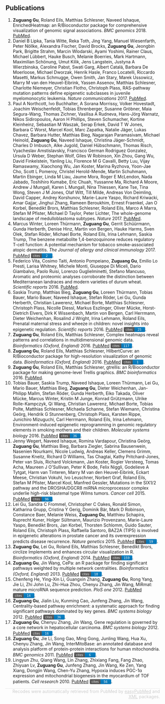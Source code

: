 
<style>
svg {
    position: relative;
    top: 3px;
}
</style>
## Publications

1. <strong>Zuguang Gu</strong>, Roland Eils, Matthias Schlesner, Naveed Ishaque, EnrichedHeatmap: an R/Bioconductor package for comprehensive visualization of genomic signal associations. <i>BMC genomics</i> 2018. <a href='https://www.ncbi.nlm.nih.gov/pubmed/29618320'>PubMed</a>.</li>
2. Daniel B Lipka, Tania Witte, Reka Toth, Jing Yang, Manuel Wiesenfarth, Peter Nöllke, Alexandra Fischer, David Brocks, <strong>Zuguang Gu</strong>, Jeongbin Park, Brigitte Strahm, Marcin Wlodarski, Ayami Yoshimi, Rainer Claus, Michael Lübbert, Hauke Busch, Melanie Boerries, Mark Hartmann, Maximilian Schönung, Umut Kilik, Jens Langstein, Justyna A Wierzbinska, Caroline Pabst, Swati Garg, Albert Catalá, Barbara De Moerloose, Michael Dworzak, Henrik Hasle, Franco Locatelli, Riccardo Masetti, Markus Schmugge, Owen Smith, Jan Stary, Marek Ussowicz, Marry M van den Heuvel-Eibrink, Yassen Assenov, Matthias Schlesner, Charlotte Niemeyer, Christian Flotho, Christoph Plass, RAS-pathway mutation patterns define epigenetic subclasses in juvenile myelomonocytic leukemia. <i>Nature communications</i> 2017. <a href='https://www.ncbi.nlm.nih.gov/pubmed/29259247'>PubMed</a>.</li>
3. Paul A Northcott, Ivo Buchhalter, A Sorana Morrissy, Volker Hovestadt, Joachim Weischenfeldt, Tobias Ehrenberger, Susanne Gröbner, Maia Segura-Wang, Thomas Zichner, Vasilisa A Rudneva, Hans-Jörg Warnatz, Nikos Sidiropoulos, Aaron H Phillips, Steven Schumacher, Kortine Kleinheinz, Sebastian M Waszak, Serap Erkek, David T W Jones, Barbara C Worst, Marcel Kool, Marc Zapatka, Natalie Jäger, Lukas Chavez, Barbara Hutter, Matthias Bieg, Nagarajan Paramasivam, Michael Heinold, <strong>Zuguang Gu</strong>, Naveed Ishaque, Christina Jäger-Schmidt, Charles D Imbusch, Alke Jugold, Daniel Hübschmann, Thomas Risch, Vyacheslav Amstislavskiy, Francisco German Rodriguez Gonzalez, Ursula D Weber, Stephan Wolf, Giles W Robinson, Xin Zhou, Gang Wu, David Finkelstein, Yanling Liu, Florence M G Cavalli, Betty Luu, Vijay Ramaswamy, Xiaochong Wu, Jan Koster, Marina Ryzhova, Yoon-Jae Cho, Scott L Pomeroy, Christel Herold-Mende, Martin Schuhmann, Martin Ebinger, Linda M Liau, Jaume Mora, Roger E McLendon, Nada Jabado, Toshihiro Kumabe, Eric Chuah, Yussanne Ma, Richard A Moore, Andrew J Mungall, Karen L Mungall, Nina Thiessen, Kane Tse, Tina Wong, Steven J M Jones, Olaf Witt, Till Milde, Andreas Von Deimling, David Capper, Andrey Korshunov, Marie-Laure Yaspo, Richard Kriwacki, Amar Gajjar, Jinghui Zhang, Rameen Beroukhim, Ernest Fraenkel, Jan O Korbel, Benedikt Brors, Matthias Schlesner, Roland Eils, Marco A Marra, Stefan M Pfister, Michael D Taylor, Peter Lichter, The whole-genome landscape of medulloblastoma subtypes. <i>Nature</i> 2017. <a href='https://www.ncbi.nlm.nih.gov/pubmed/28726821'>PubMed</a>.</li>
4. Marcus Winter, Loreen Thürmann, <strong>Zuguang Gu</strong>, Gerrit Schüürmann, Gunda Herberth, Denise Hinz, Martin von Bergen, Hauke Harms, Sven Olek, Stefan Röder, Michael Borte, Roland Eils, Irina Lehmann, Saskia Trump, The benzene metabolite 1,4-benzoquinone reduces regulatory T-cell function: A potential mechanism for tobacco smoke-associated atopic dermatitis. <i>The Journal of allergy and clinical immunology</i> 2017. <a href='https://www.ncbi.nlm.nih.gov/pubmed/28274748'>PubMed</a>
<a href="https://scholar.google.de/citations?user=zheH1qkAAAAJ"><svg xmlns="http://www.w3.org/2000/svg" xmlns:xlink="http://www.w3.org/1999/xlink" width="70" height="16"><linearGradient id="b" x2="0" y2="100%"><stop offset="0" stop-color="#bbb" stop-opacity=".1"/><stop offset="1" stop-opacity=".1"/></linearGradient><clipPath id="a"><rect width="70" height="16" rx="3" fill="#fff"/></clipPath><g clip-path="url(#a)"><path fill="#555" d="M0 0h35v20H0z"/><path fill="#007ec6" d="M35 0h35v20H35z"/><path fill="url(#b)" d="M0 0h70v20H0z"/></g><g fill="#fff" text-anchor="middle" font-family="DejaVu Sans,Verdana,Geneva,sans-serif" font-size="10"><text x="17.5" y="12" fill="#010101" fill-opacity=".3">cites</text><text x="17.5" y="12">cites</text><text x="51.5" y="12" fill="#010101" fill-opacity=".3">2</text><text x="51.5" y="12">2</text></g></svg></a>.</li>
5. Federico Vita, Cosimo Taiti, Antonio Pompeiano, <strong>Zuguang Gu</strong>, Emilio Lo Presti, Larisa Whitney, Michele Monti, Giuseppe Di Miceli, Dario Giambalvo, Paolo Ruisi, Lorenzo Guglielminetti, Stefano Mancuso, Aromatic and proteomic analyses corroborate the distinction between Mediterranean landraces and modern varieties of durum wheat. <i>Scientific reports</i> 2016. <a href='https://www.ncbi.nlm.nih.gov/pubmed/27708424'>PubMed</a>.</li>
6. Saskia Trump, Matthias Bieg, <strong>Zuguang Gu</strong>, Loreen Thürmann, Tobias Bauer, Mario Bauer, Naveed Ishaque, Stefan Röder, Lei Gu, Gunda Herberth, Christian Lawerenz, Michael Borte, Matthias Schlesner, Christoph Plass, Nicolle Diessl, Markus Eszlinger, Oliver Mücke, Horst-Dietrich Elvers, Dirk K Wissenbach, Martin von Bergen, Carl Herrmann, Dieter Weichenhan, Rosalind J Wright, Irina Lehmann, Roland Eils, Prenatal maternal stress and wheeze in children: novel insights into epigenetic regulation. <i>Scientific reports</i> 2016. <a href='https://www.ncbi.nlm.nih.gov/pubmed/27349968'>PubMed</a>
<a href="https://scholar.google.de/citations?user=zheH1qkAAAAJ"><svg xmlns="http://www.w3.org/2000/svg" xmlns:xlink="http://www.w3.org/1999/xlink" width="70" height="16"><linearGradient id="b" x2="0" y2="100%"><stop offset="0" stop-color="#bbb" stop-opacity=".1"/><stop offset="1" stop-opacity=".1"/></linearGradient><clipPath id="a"><rect width="70" height="16" rx="3" fill="#fff"/></clipPath><g clip-path="url(#a)"><path fill="#555" d="M0 0h35v20H0z"/><path fill="#007ec6" d="M35 0h35v20H35z"/><path fill="url(#b)" d="M0 0h70v20H0z"/></g><g fill="#fff" text-anchor="middle" font-family="DejaVu Sans,Verdana,Geneva,sans-serif" font-size="10"><text x="17.5" y="12" fill="#010101" fill-opacity=".3">cites</text><text x="17.5" y="12">cites</text><text x="51.5" y="12" fill="#010101" fill-opacity=".3">25</text><text x="51.5" y="12">25</text></g></svg></a>.</li>
7. <strong>Zuguang Gu</strong>, Roland Eils, Matthias Schlesner, Complex heatmaps reveal patterns and correlations in multidimensional genomic data. <i>Bioinformatics (Oxford, England)</i> 2016. <a href='https://www.ncbi.nlm.nih.gov/pubmed/27207943'>PubMed</a>
<a href="https://scholar.google.de/citations?user=zheH1qkAAAAJ"><svg xmlns="http://www.w3.org/2000/svg" xmlns:xlink="http://www.w3.org/1999/xlink" width="70" height="16"><linearGradient id="b" x2="0" y2="100%"><stop offset="0" stop-color="#bbb" stop-opacity=".1"/><stop offset="1" stop-opacity=".1"/></linearGradient><clipPath id="a"><rect width="70" height="16" rx="3" fill="#fff"/></clipPath><g clip-path="url(#a)"><path fill="#555" d="M0 0h35v20H0z"/><path fill="#007ec6" d="M35 0h35v20H35z"/><path fill="url(#b)" d="M0 0h70v20H0z"/></g><g fill="#fff" text-anchor="middle" font-family="DejaVu Sans,Verdana,Geneva,sans-serif" font-size="10"><text x="17.5" y="12" fill="#010101" fill-opacity=".3">cites</text><text x="17.5" y="12">cites</text><text x="51.5" y="12" fill="#010101" fill-opacity=".3">117</text><text x="51.5" y="12">117</text></g></svg></a>.</li>
8. <strong>Zuguang Gu</strong>, Roland Eils, Matthias Schlesner, HilbertCurve: an R/Bioconductor package for high-resolution visualization of genomic data. <i>Bioinformatics (Oxford, England)</i> 2016. <a href='https://www.ncbi.nlm.nih.gov/pubmed/27153599'>PubMed</a>
<a href="https://scholar.google.de/citations?user=zheH1qkAAAAJ"><svg xmlns="http://www.w3.org/2000/svg" xmlns:xlink="http://www.w3.org/1999/xlink" width="70" height="16"><linearGradient id="b" x2="0" y2="100%"><stop offset="0" stop-color="#bbb" stop-opacity=".1"/><stop offset="1" stop-opacity=".1"/></linearGradient><clipPath id="a"><rect width="70" height="16" rx="3" fill="#fff"/></clipPath><g clip-path="url(#a)"><path fill="#555" d="M0 0h35v20H0z"/><path fill="#007ec6" d="M35 0h35v20H35z"/><path fill="url(#b)" d="M0 0h70v20H0z"/></g><g fill="#fff" text-anchor="middle" font-family="DejaVu Sans,Verdana,Geneva,sans-serif" font-size="10"><text x="17.5" y="12" fill="#010101" fill-opacity=".3">cites</text><text x="17.5" y="12">cites</text><text x="51.5" y="12" fill="#010101" fill-opacity=".3">1</text><text x="51.5" y="12">1</text></g></svg></a>.</li>
9. <strong>Zuguang Gu</strong>, Roland Eils, Matthias Schlesner, gtrellis: an R/Bioconductor package for making genome-level Trellis graphics. <i>BMC bioinformatics</i> 2016. <a href='https://www.ncbi.nlm.nih.gov/pubmed/27089965'>PubMed</a>.</li>
10. Tobias Bauer, Saskia Trump, Naveed Ishaque, Loreen Thürmann, Lei Gu, Mario Bauer, Matthias Bieg, <strong>Zuguang Gu</strong>, Dieter Weichenhan, Jan-Philipp Mallm, Stefan Röder, Gunda Herberth, Eiko Takada, Oliver Mücke, Marcus Winter, Kristin M Junge, Konrad Grützmann, Ulrike Rolle-Kampczyk, Qi Wang, Christian Lawerenz, Michael Borte, Tobias Polte, Matthias Schlesner, Michaela Schanne, Stefan Wiemann, Christina Geörg, Hendrik G Stunnenberg, Christoph Plass, Karsten Rippe, Junichiro Mizuguchi, Carl Herrmann, Roland Eils, Irina Lehmann, Environment-induced epigenetic reprogramming in genomic regulatory elements in smoking mothers and their children. <i>Molecular systems biology</i> 2016. <a href='https://www.ncbi.nlm.nih.gov/pubmed/27013061'>PubMed</a>
<a href="https://scholar.google.de/citations?user=zheH1qkAAAAJ"><svg xmlns="http://www.w3.org/2000/svg" xmlns:xlink="http://www.w3.org/1999/xlink" width="70" height="16"><linearGradient id="b" x2="0" y2="100%"><stop offset="0" stop-color="#bbb" stop-opacity=".1"/><stop offset="1" stop-opacity=".1"/></linearGradient><clipPath id="a"><rect width="70" height="16" rx="3" fill="#fff"/></clipPath><g clip-path="url(#a)"><path fill="#555" d="M0 0h35v20H0z"/><path fill="#007ec6" d="M35 0h35v20H35z"/><path fill="url(#b)" d="M0 0h70v20H0z"/></g><g fill="#fff" text-anchor="middle" font-family="DejaVu Sans,Verdana,Geneva,sans-serif" font-size="10"><text x="17.5" y="12" fill="#010101" fill-opacity=".3">cites</text><text x="17.5" y="12">cites</text><text x="51.5" y="12" fill="#010101" fill-opacity=".3">36</text><text x="51.5" y="12">36</text></g></svg></a>.</li>
11. Jenny Wegert, Naveed Ishaque, Romina Vardapour, Christina Geörg, <strong>Zuguang Gu</strong>, Matthias Bieg, Barbara Ziegler, Sabrina Bausenwein, Nasenien Nourkami, Nicole Ludwig, Andreas Keller, Clemens Grimm, Susanne Kneitz, Richard D Williams, Tas Chagtai, Kathy Pritchard-Jones, Peter van Sluis, Richard Volckmann, Jan Koster, Rogier Versteeg, Tomas Acha, Maureen J O'Sullivan, Peter K Bode, Felix Niggli, Godelieve A Tytgat, Harm van Tinteren, Marry M van den Heuvel-Eibrink, Eckart Meese, Christian Vokuhl, Ivo Leuschner, Norbert Graf, Roland Eils, Stefan M Pfister, Marcel Kool, Manfred Gessler, Mutations in the SIX1/2 pathway and the DROSHA/DGCR8 miRNA microprocessor complex underlie high-risk blastemal type Wilms tumors. <i>Cancer cell</i> 2015. <a href='https://www.ncbi.nlm.nih.gov/pubmed/25670083'>PubMed</a>
<a href="https://scholar.google.de/citations?user=zheH1qkAAAAJ"><svg xmlns="http://www.w3.org/2000/svg" xmlns:xlink="http://www.w3.org/1999/xlink" width="70" height="16"><linearGradient id="b" x2="0" y2="100%"><stop offset="0" stop-color="#bbb" stop-opacity=".1"/><stop offset="1" stop-opacity=".1"/></linearGradient><clipPath id="a"><rect width="70" height="16" rx="3" fill="#fff"/></clipPath><g clip-path="url(#a)"><path fill="#555" d="M0 0h35v20H0z"/><path fill="#007ec6" d="M35 0h35v20H35z"/><path fill="url(#b)" d="M0 0h70v20H0z"/></g><g fill="#fff" text-anchor="middle" font-family="DejaVu Sans,Verdana,Geneva,sans-serif" font-size="10"><text x="17.5" y="12" fill="#010101" fill-opacity=".3">cites</text><text x="17.5" y="12">cites</text><text x="51.5" y="12" fill="#010101" fill-opacity=".3">96</text><text x="51.5" y="12">96</text></g></svg></a>.</li>
12. Lei Gu, Sandra C Frommel, Christopher C Oakes, Ronald Simon, Katharina Grupp, Cristina Y Gerig, Dominik Bär, Mark D Robinson, Constance Baer, Melanie Weiss, <strong>Zuguang Gu</strong>, Matthieu Schapira, Ruprecht Kuner, Holger Sültmann, Maurizio Provenzano, Marie-Laure Yaspo, Benedikt Brors, Jan Korbel, Thorsten Schlomm, Guido Sauter, Roland Eils, Christoph Plass, Raffaella Santoro, BAZ2A (TIP5) is involved in epigenetic alterations in prostate cancer and its overexpression predicts disease recurrence. <i>Nature genetics</i> 2015. <a href='https://www.ncbi.nlm.nih.gov/pubmed/25485837'>PubMed</a>
<a href="https://scholar.google.de/citations?user=zheH1qkAAAAJ"><svg xmlns="http://www.w3.org/2000/svg" xmlns:xlink="http://www.w3.org/1999/xlink" width="70" height="16"><linearGradient id="b" x2="0" y2="100%"><stop offset="0" stop-color="#bbb" stop-opacity=".1"/><stop offset="1" stop-opacity=".1"/></linearGradient><clipPath id="a"><rect width="70" height="16" rx="3" fill="#fff"/></clipPath><g clip-path="url(#a)"><path fill="#555" d="M0 0h35v20H0z"/><path fill="#007ec6" d="M35 0h35v20H35z"/><path fill="url(#b)" d="M0 0h70v20H0z"/></g><g fill="#fff" text-anchor="middle" font-family="DejaVu Sans,Verdana,Geneva,sans-serif" font-size="10"><text x="17.5" y="12" fill="#010101" fill-opacity=".3">cites</text><text x="17.5" y="12">cites</text><text x="51.5" y="12" fill="#010101" fill-opacity=".3">59</text><text x="51.5" y="12">59</text></g></svg></a>.</li>
13. <strong>Zuguang Gu</strong>, Lei Gu, Roland Eils, Matthias Schlesner, Benedikt Brors, circlize Implements and enhances circular visualization in R. <i>Bioinformatics (Oxford, England)</i> 2014. <a href='https://www.ncbi.nlm.nih.gov/pubmed/24930139'>PubMed</a>
<a href="https://scholar.google.de/citations?user=zheH1qkAAAAJ"><svg xmlns="http://www.w3.org/2000/svg" xmlns:xlink="http://www.w3.org/1999/xlink" width="70" height="16"><linearGradient id="b" x2="0" y2="100%"><stop offset="0" stop-color="#bbb" stop-opacity=".1"/><stop offset="1" stop-opacity=".1"/></linearGradient><clipPath id="a"><rect width="70" height="16" rx="3" fill="#fff"/></clipPath><g clip-path="url(#a)"><path fill="#555" d="M0 0h35v20H0z"/><path fill="#007ec6" d="M35 0h35v20H35z"/><path fill="url(#b)" d="M0 0h70v20H0z"/></g><g fill="#fff" text-anchor="middle" font-family="DejaVu Sans,Verdana,Geneva,sans-serif" font-size="10"><text x="17.5" y="12" fill="#010101" fill-opacity=".3">cites</text><text x="17.5" y="12">cites</text><text x="51.5" y="12" fill="#010101" fill-opacity=".3">159</text><text x="51.5" y="12">159</text></g></svg></a>.</li>
14. <strong>Zuguang Gu</strong>, Jin Wang, CePa: an R package for finding significant pathways weighted by multiple network centralities. <i>Bioinformatics (Oxford, England)</i> 2013. <a href='https://www.ncbi.nlm.nih.gov/pubmed/23314125'>PubMed</a>
<a href="https://scholar.google.de/citations?user=zheH1qkAAAAJ"><svg xmlns="http://www.w3.org/2000/svg" xmlns:xlink="http://www.w3.org/1999/xlink" width="70" height="16"><linearGradient id="b" x2="0" y2="100%"><stop offset="0" stop-color="#bbb" stop-opacity=".1"/><stop offset="1" stop-opacity=".1"/></linearGradient><clipPath id="a"><rect width="70" height="16" rx="3" fill="#fff"/></clipPath><g clip-path="url(#a)"><path fill="#555" d="M0 0h35v20H0z"/><path fill="#007ec6" d="M35 0h35v20H35z"/><path fill="url(#b)" d="M0 0h70v20H0z"/></g><g fill="#fff" text-anchor="middle" font-family="DejaVu Sans,Verdana,Geneva,sans-serif" font-size="10"><text x="17.5" y="12" fill="#010101" fill-opacity=".3">cites</text><text x="17.5" y="12">cites</text><text x="51.5" y="12" fill="#010101" fill-opacity=".3">18</text><text x="51.5" y="12">18</text></g></svg></a>.</li>
15. Chenfeng He, Ying-Xin Li, Guangxin Zhang, <strong>Zuguang Gu</strong>, Rong Yang, Jie Li, Zhi John Lu, Zhi-Hua Zhou, Chenyu Zhang, Jin Wang, MiRmat: mature microRNA sequence prediction. <i>PloS one</i> 2012. <a href='https://www.ncbi.nlm.nih.gov/pubmed/23300555'>PubMed</a>
<a href="https://scholar.google.de/citations?user=zheH1qkAAAAJ"><svg xmlns="http://www.w3.org/2000/svg" xmlns:xlink="http://www.w3.org/1999/xlink" width="70" height="16"><linearGradient id="b" x2="0" y2="100%"><stop offset="0" stop-color="#bbb" stop-opacity=".1"/><stop offset="1" stop-opacity=".1"/></linearGradient><clipPath id="a"><rect width="70" height="16" rx="3" fill="#fff"/></clipPath><g clip-path="url(#a)"><path fill="#555" d="M0 0h35v20H0z"/><path fill="#007ec6" d="M35 0h35v20H35z"/><path fill="url(#b)" d="M0 0h70v20H0z"/></g><g fill="#fff" text-anchor="middle" font-family="DejaVu Sans,Verdana,Geneva,sans-serif" font-size="10"><text x="17.5" y="12" fill="#010101" fill-opacity=".3">cites</text><text x="17.5" y="12">cites</text><text x="51.5" y="12" fill="#010101" fill-opacity=".3">14</text><text x="51.5" y="12">14</text></g></svg></a>.</li>
16. <strong>Zuguang Gu</strong>, Jialin Liu, Kunming Cao, Junfeng Zhang, Jin Wang, Centrality-based pathway enrichment: a systematic approach for finding significant pathways dominated by key genes. <i>BMC systems biology</i> 2012. <a href='https://www.ncbi.nlm.nih.gov/pubmed/22672776'>PubMed</a>
<a href="https://scholar.google.de/citations?user=zheH1qkAAAAJ"><svg xmlns="http://www.w3.org/2000/svg" xmlns:xlink="http://www.w3.org/1999/xlink" width="70" height="16"><linearGradient id="b" x2="0" y2="100%"><stop offset="0" stop-color="#bbb" stop-opacity=".1"/><stop offset="1" stop-opacity=".1"/></linearGradient><clipPath id="a"><rect width="70" height="16" rx="3" fill="#fff"/></clipPath><g clip-path="url(#a)"><path fill="#555" d="M0 0h35v20H0z"/><path fill="#007ec6" d="M35 0h35v20H35z"/><path fill="url(#b)" d="M0 0h70v20H0z"/></g><g fill="#fff" text-anchor="middle" font-family="DejaVu Sans,Verdana,Geneva,sans-serif" font-size="10"><text x="17.5" y="12" fill="#010101" fill-opacity=".3">cites</text><text x="17.5" y="12">cites</text><text x="51.5" y="12" fill="#010101" fill-opacity=".3">36</text><text x="51.5" y="12">36</text></g></svg></a>.</li>
17. <strong>Zuguang Gu</strong>, Chenyu Zhang, Jin Wang, Gene regulation is governed by a core network in hepatocellular carcinoma. <i>BMC systems biology</i> 2012. <a href='https://www.ncbi.nlm.nih.gov/pubmed/22548756'>PubMed</a>
<a href="https://scholar.google.de/citations?user=zheH1qkAAAAJ"><svg xmlns="http://www.w3.org/2000/svg" xmlns:xlink="http://www.w3.org/1999/xlink" width="70" height="16"><linearGradient id="b" x2="0" y2="100%"><stop offset="0" stop-color="#bbb" stop-opacity=".1"/><stop offset="1" stop-opacity=".1"/></linearGradient><clipPath id="a"><rect width="70" height="16" rx="3" fill="#fff"/></clipPath><g clip-path="url(#a)"><path fill="#555" d="M0 0h35v20H0z"/><path fill="#007ec6" d="M35 0h35v20H35z"/><path fill="url(#b)" d="M0 0h70v20H0z"/></g><g fill="#fff" text-anchor="middle" font-family="DejaVu Sans,Verdana,Geneva,sans-serif" font-size="10"><text x="17.5" y="12" fill="#010101" fill-opacity=".3">cites</text><text x="17.5" y="12">cites</text><text x="51.5" y="12" fill="#010101" fill-opacity=".3">16</text><text x="51.5" y="12">16</text></g></svg></a>.</li>
18. <strong>Zuguang Gu</strong>, Jie Li, Song Gao, Ming Gong, Junling Wang, Hua Xu, Chenyu Zhang, Jin Wang, InterMitoBase: an annotated database and analysis platform of protein-protein interactions for human mitochondria. <i>BMC genomics</i> 2011. <a href='https://www.ncbi.nlm.nih.gov/pubmed/21718467'>PubMed</a>
<a href="https://scholar.google.de/citations?user=zheH1qkAAAAJ"><svg xmlns="http://www.w3.org/2000/svg" xmlns:xlink="http://www.w3.org/1999/xlink" width="70" height="16"><linearGradient id="b" x2="0" y2="100%"><stop offset="0" stop-color="#bbb" stop-opacity=".1"/><stop offset="1" stop-opacity=".1"/></linearGradient><clipPath id="a"><rect width="70" height="16" rx="3" fill="#fff"/></clipPath><g clip-path="url(#a)"><path fill="#555" d="M0 0h35v20H0z"/><path fill="#007ec6" d="M35 0h35v20H35z"/><path fill="url(#b)" d="M0 0h70v20H0z"/></g><g fill="#fff" text-anchor="middle" font-family="DejaVu Sans,Verdana,Geneva,sans-serif" font-size="10"><text x="17.5" y="12" fill="#010101" fill-opacity=".3">cites</text><text x="17.5" y="12">cites</text><text x="51.5" y="12" fill="#010101" fill-opacity=".3">6</text><text x="51.5" y="12">6</text></g></svg></a>.</li>
19. Lingyun Zhu, Qiang Wang, Lin Zhang, Zhixiang Fang, Fang Zhao, Zhiyuan Lv, <strong>Zuguang Gu</strong>, Junfeng Zhang, Jin Wang, Ke Zen, Yang Xiang, Dongjin Wang, Chen-Yu Zhang, Hypoxia induces PGC-1α expression and mitochondrial biogenesis in the myocardium of TOF patients. <i>Cell research</i> 2010. <a href='https://www.ncbi.nlm.nih.gov/pubmed/20368732'>PubMed</a>
<a href="https://scholar.google.de/citations?user=zheH1qkAAAAJ"><svg xmlns="http://www.w3.org/2000/svg" xmlns:xlink="http://www.w3.org/1999/xlink" width="70" height="16"><linearGradient id="b" x2="0" y2="100%"><stop offset="0" stop-color="#bbb" stop-opacity=".1"/><stop offset="1" stop-opacity=".1"/></linearGradient><clipPath id="a"><rect width="70" height="16" rx="3" fill="#fff"/></clipPath><g clip-path="url(#a)"><path fill="#555" d="M0 0h35v20H0z"/><path fill="#007ec6" d="M35 0h35v20H35z"/><path fill="url(#b)" d="M0 0h70v20H0z"/></g><g fill="#fff" text-anchor="middle" font-family="DejaVu Sans,Verdana,Geneva,sans-serif" font-size="10"><text x="17.5" y="12" fill="#010101" fill-opacity=".3">cites</text><text x="17.5" y="12">cites</text><text x="51.5" y="12" fill="#010101" fill-opacity=".3">56</text><text x="51.5" y="12">56</text></g></svg></a>.</li>

<p style='border-top:1px dotted #CCCCCC;text-align:right;margin-top:10px;color:#CCCCCC;font-style:normal;font-weight:normal;'>Recodes were automatically retrieved from PubMed by <a href='https://cran.r-project.org/web/packages/easyPubMed/index.html' style='color:#CCCCCC'>easyPubMed</a> and <a href='https://cran.r-project.org/web/packages/XML/index.html' style='color:#CCCCCC'>XML</a> packages.</p>
